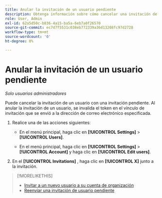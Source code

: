 ```yaml
---
title: Anular la invitación de un usuario pendiente
description: Obtenga información sobre cómo cancelar una invitación de usuario pendiente.
role: User, Admin
exl-id: 62a5d50c-b836-4a15-ba5a-6eb7a0f26570
source-git-commit: ec7d7f5531c038eb772339a36d13208fc97d2728
workflow-type: tm+mt
source-wordcount: '0'
ht-degree: 0%

---
```


# Anular la invitación de un usuario pendiente

*Solo usuarios administradores*

Puede cancelar la invitación de un usuario con una invitación pendiente. Al anular la invitación de un usuario, se invalida el token en el vínculo de invitación que se envió a la dirección de correo electrónico especificada.

1. Realice una de las acciones siguientes:

   * En el menú principal, haga clic en **[!UICONTROL Settings]** > **[!UICONTROL Users]**.

   * En el menú principal, haga clic en **[!UICONTROL Settings]** > **[!UICONTROL Account]** y haga clic en **[!UICONTROL Edit users]**.

1. En el **[!UICONTROL Invitations]** , haga clic en **[!UICONTROL X]** junto a la invitación.

>[!MORELIKETHIS]
>
>* [Invitar a un nuevo usuario a su cuenta de organización](user-invite.md)
>* [Reenviar una invitación de usuario pendiente](user-resend-invite.md)

<!-- >* [Edit User Permissions or Delete a User](user-edit.md) -->
